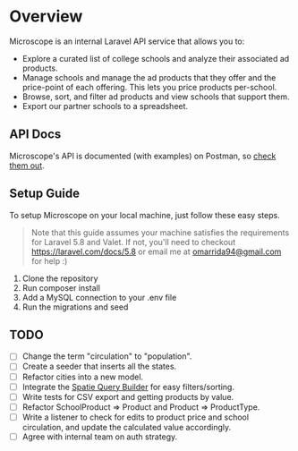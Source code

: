 # Overview

Microscope is an internal Laravel API service that allows you to:

- Explore a curated list of college schools and analyze their associated ad products.
- Manage schools and manage the ad products that they offer and the price-point of each offering. This lets you price products per-school.
- Browse, sort, and filter ad products and view schools that support them.
- Export our partner schools to a spreadsheet.

## API Docs

Microscope's API is documented (with examples) on Postman, so [check them out](https://documenter.getpostman.com/view/1971267/S17nVB2Y).

## Setup Guide

To setup Microscope on your local machine, just follow these easy steps.

> Note that this guide assumes your machine satisfies the requirements for Laravel 5.8 and Valet. If not, you'll need to checkout https://laravel.com/docs/5.8 or email me at omarrida94@gmail.com for help :)

1. Clone the repository
2. Run composer install
3. Add a MySQL connection to your .env file
4. Run the migrations and seed

## TODO

* [ ] Change the term "circulation" to "population".
* [ ] Create a seeder that inserts all the states.
* [ ] Refactor cities into a new model.
* [ ] Integrate the [Spatie Query Builder](https://github.com/spatie/laravel-query-builder) for easy filters/sorting.
* [ ] Write tests for CSV export and getting products by value.
* [ ] Refactor SchoolProduct => Product and Product => ProductType.
* [ ] Write a listener to check for edits to product price and school circulation, and update the calculated value accordingly.
* [ ] Agree with internal team on auth strategy.
